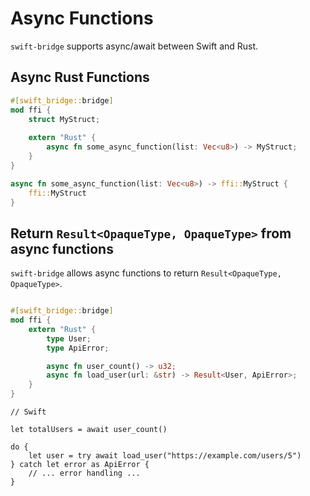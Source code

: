 # Async Functions

`swift-bridge` supports async/await between Swift and Rust.

## Async Rust Functions

```rust
#[swift_bridge::bridge]
mod ffi {
    struct MyStruct;
    
    extern "Rust" {
        async fn some_async_function(list: Vec<u8>) -> MyStruct;
    }
}

async fn some_async_function(list: Vec<u8>) -> ffi::MyStruct {
    ffi::MyStruct
}
```

## Return `Result<OpaqueType, OpaqueType>` from async functions

`swift-bridge` allows async functions to return `Result<OpaqueType, OpaqueType>`.

```rust

#[swift_bridge::bridge]
mod ffi {    
    extern "Rust" {
        type User;
        type ApiError;

        async fn user_count() -> u32;
        async fn load_user(url: &str) -> Result<User, ApiError>;
    }
}
```

```
// Swift

let totalUsers = await user_count()

do {
    let user = try await load_user("https://example.com/users/5")
} catch let error as ApiError {
    // ... error handling ...
}
```